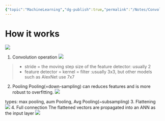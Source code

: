 ```yaml
---
{"topic":"MachineLearning","dg-publish":true,"permalink":"/Notes/Convolutional Neural Networks (CNN)/","dgPassFrontmatter":true,"noteIcon":""}
---
```



# How it works
![](/img/user/assets/images/convolutional-nn-1.png)
1. Convolution operation
![](/img/user/assets/images/convolutional-nn-2.png)
>- stride = the moving step size of the feature detector: usually 2
>- feature detector = kernel = filter :usually 3x3, but other models such as AlexNet use 7x7
2. Pooling
Pooling(=down-sampling) can reduces features and is more robust to overfitting.
![](/img/user/assets/images/convolutional-nn-3.png)

types: max pooling, aum Pooling, Avg Pooling(~subsampling)
3. Flattening
![](/img/user/assets/images/convolutional-nn-4.png)
4. Full connection 
The flattened vectors are propagated into an ANN as the input layer
![](/img/user/assets/images/convolutional-nn-5.png)